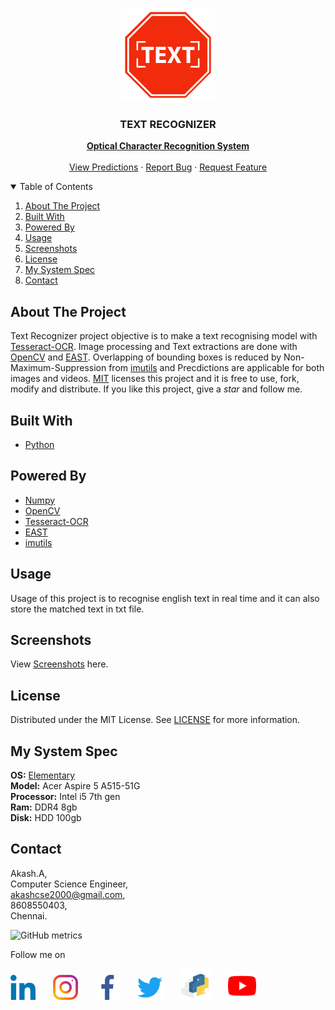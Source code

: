 <!-- PROJECT LOGO -->
<p align="center">
  <img src="https://github.com/Akash-Peace/TEXT-RECOGNITION/blob/main/Dataset/tr_logo.png" alt="Logo" width="150" height="150">
  <h3 align="center">TEXT RECOGNIZER</h3>
  <p align="center">
    <a href="https://en.wikipedia.org/wiki/Optical_character_recognition"><strong>Optical Character Recognition System</strong></a>
    <br />
    <br />
    <a href="https://github.com/Akash-Peace/TEXT-RECOGNITION/tree/main/Screenshots">View Predictions</a>
    ·
    <a href="https://github.com/Akash-Peace/TEXT-RECOGNITION/issues">Report Bug</a>
    ·
    <a href="https://github.com/Akash-Peace/TEXT-RECOGNITION/issues">Request Feature</a>
  </p>
</p>



<!-- TABLE OF CONTENTS -->
<details open="open">
  <summary>Table of Contents</summary>
  <ol>
    <li><a href="#about-the-project">About The Project</a></li>
    <li><a href="#built-with">Built With</a></li>
    <li><a href="#powered-by">Powered By</a></li>
    <li><a href="#usage">Usage</a></li>
    <li><a href="#screenshots">Screenshots</a></li>
    <li><a href="#license">License</a></li>
    <li><a href="#my-system-spec">My System Spec</a></li>
    <li><a href="#contact">Contact</a></li>
  </ol>
</details>



<!-- ABOUT THE PROJECT -->
## About The Project

Text Recognizer project objective is to make a text recognising model with [Tesseract-OCR](https://opensource.google/projects/tesseract). Image processing and Text extractions are done with [OpenCV](https://opencv.org/) and [EAST](https://theailearner.com/2019/10/19/efficient-and-accurate-scene-text-detector-east/). Overlapping of bounding boxes is reduced by Non-Maximum-Suppression from [imutils](https://github.com/jrosebr1/imutils) and Precdictions are applicable for both images and videos. [MIT](https://github.com/Akash-Peace/TEXT-RECOGNITION/blob/main/LICENSE) licenses this project and it is free to use, fork, modify and distribute. If you like this project, give a _star_ and follow me.

## Built With

* [Python](https://www.python.org/)

## Powered By

* [Numpy](https://numpy.org/)
* [OpenCV](https://opencv.org/)
* [Tesseract-OCR](https://opensource.google/projects/tesseract)
* [EAST](https://theailearner.com/2019/10/19/efficient-and-accurate-scene-text-detector-east/)
* [imutils](https://github.com/jrosebr1/imutils)


<!-- USAGE EXAMPLES -->
## Usage

Usage of this project is to recognise english text in real time and it can also store the matched text in txt file.


## Screenshots

View [Screenshots](https://github.com/Akash-Peace/TEXT-RECOGNITION/tree/main/Screenshots) here.


<!-- LICENSE -->
## License

Distributed under the MIT License. See [LICENSE](https://github.com/Akash-Peace/TEXT-RECOGNITION/blob/main/LICENSE) for more information.


## My System Spec

**OS:** [Elementary](https://elementary.io/)\
**Model:** Acer Aspire 5 A515-51G\
**Processor:** Intel i5 7th gen\
**Ram:** DDR4 8gb\
**Disk:** HDD 100gb


<!-- CONTACT -->
## Contact

Akash.A,\
Computer Science Engineer,\
akashcse2000@gmail.com,\
8608550403,\
Chennai.


![GitHub metrics](https://metrics.lecoq.io/Akash-Peace)  

Follow me on

[<img src='https://github.com/Akash-Peace/INDUSTRIAL-WEBSITE/blob/main/images/linkedin.png' alt='linkedin' height='40'>](https://www.linkedin.com/in/akash-2000-cse) &nbsp; &nbsp; &nbsp; [<img src='https://github.com/Akash-Peace/INDUSTRIAL-WEBSITE/blob/main/images/instagram.png' alt='instagram' height='40'>](https://www.instagram.com/nocturnal_lad) &nbsp; &nbsp; &nbsp; [<img src='https://github.com/Akash-Peace/INDUSTRIAL-WEBSITE/blob/main/images/facebook.png' alt='facebook' height='40'>](https://www.facebook.com/profile.php?id=100061841000593) &nbsp; &nbsp; &nbsp; [<img src='https://github.com/Akash-Peace/INDUSTRIAL-WEBSITE/blob/main/images/twitter.png' alt='twitter' height='40'>](https://twitter.com/AkashA53184506)  &nbsp; &nbsp; &nbsp; [<img src='https://github.com/Akash-Peace/INDUSTRIAL-WEBSITE/blob/main/images/pypi.png' alt='pypi' height='50'>](https://pypi.org/user/Akash-Peace/) &nbsp; &nbsp; &nbsp; [<img src='https://github.com/Akash-Peace/INDUSTRIAL-WEBSITE/blob/main/images/youtube.png' alt='youtube' height='45'>](https://www.youtube.com/channel/UCmugCO6k7hgSZqaI1jzbelw/featured)  
